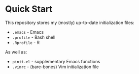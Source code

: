 Quick Start
===============================================================================
This repository stores my (mostly) up-to-date initialization files:

* `.emacs` - Emacs
* `.profile` - Bash shell
* `.Rprofile` - R

As well as:

* `pinit.el` - supplementary Emacs functions
* `.vimrc` - (bare-bones) Vim initialization file




